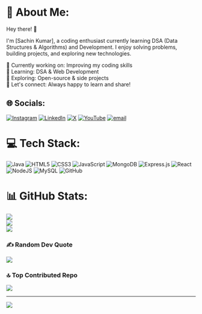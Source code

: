 # 💫 About Me:
Hey there! 👋

I'm [Sachin Kumar], a coding enthusiast currently learning DSA (Data Structures & Algorithms) and Development. I enjoy solving problems, building projects, and exploring new technologies.

🔭 Currently working on: Improving my coding skills <br>
🌱 Learning: DSA & Web Development<br>
🚀 Exploring: Open-source & side projects<br>
💬 Let's connect: Always happy to learn and share!<br>


## 🌐 Socials:
[![Instagram](https://img.shields.io/badge/Instagram-%23E4405F.svg?logo=Instagram&logoColor=white)](https://instagram.com/isachincoder) [![LinkedIn](https://img.shields.io/badge/LinkedIn-%230077B5.svg?logo=linkedin&logoColor=white)](https://linkedin.com/in/isachincoder) [![X](https://img.shields.io/badge/X-black.svg?logo=X&logoColor=white)](https://x.com/isachincoder) [![YouTube](https://img.shields.io/badge/YouTube-%23FF0000.svg?logo=YouTube&logoColor=white)](https://youtube.com/@isachincoder) [![email](https://img.shields.io/badge/Email-D14836?logo=gmail&logoColor=white)](mailto:isachincoder@gmail.com) 

# 💻 Tech Stack:
![Java](https://img.shields.io/badge/java-%23ED8B00.svg?style=for-the-badge&logo=openjdk&logoColor=white) ![HTML5](https://img.shields.io/badge/html5-%23E34F26.svg?style=for-the-badge&logo=html5&logoColor=white) ![CSS3](https://img.shields.io/badge/css3-%231572B6.svg?style=for-the-badge&logo=css3&logoColor=white) ![JavaScript](https://img.shields.io/badge/javascript-%23323330.svg?style=for-the-badge&logo=javascript&logoColor=%23F7DF1E) ![MongoDB](https://img.shields.io/badge/MongoDB-%234ea94b.svg?style=for-the-badge&logo=mongodb&logoColor=white) ![Express.js](https://img.shields.io/badge/express.js-%23404d59.svg?style=for-the-badge&logo=express&logoColor=%2361DAFB) ![React](https://img.shields.io/badge/react-%2320232a.svg?style=for-the-badge&logo=react&logoColor=%2361DAFB) ![NodeJS](https://img.shields.io/badge/node.js-6DA55F?style=for-the-badge&logo=node.js&logoColor=white) ![MySQL](https://img.shields.io/badge/mysql-4479A1.svg?style=for-the-badge&logo=mysql&logoColor=white) ![GitHub](https://img.shields.io/badge/github-%23121011.svg?style=for-the-badge&logo=github&logoColor=white)
# 📊 GitHub Stats:
![](https://github-readme-stats.vercel.app/api?username=icodersachin&theme=dark&hide_border=false&include_all_commits=false&count_private=false)<br/>
![](https://github-readme-streak-stats.herokuapp.com/?user=icodersachin&theme=dark&hide_border=false)<br/>
![](https://github-readme-stats.vercel.app/api/top-langs/?username=icodersachin&theme=dark&hide_border=false&include_all_commits=false&count_private=false&layout=compact)


### ✍️ Random Dev Quote
![](https://quotes-github-readme.vercel.app/api?type=horizontal&theme=radical)

### 🔝 Top Contributed Repo
![](https://github-contributor-stats.vercel.app/api?username=icodersachin&limit=5&theme=dark&combine_all_yearly_contributions=true)

---
[![](https://visitcount.itsvg.in/api?id=icodersachin&icon=0&color=0)](https://visitcount.itsvg.in)

<!-- Proudly created with GPRM ( https://gprm.itsvg.in ) -->
